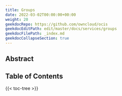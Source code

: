 ```yaml
---
title: Groups
date: 2022-03-02T00:00:00+00:00
weight: 20
geekdocRepo: https://github.com/owncloud/ocis
geekdocEditPath: edit/master/docs/services/groups
geekdocFilePath: _index.md
geekdocCollapseSection: true
---
```


## Abstract


## Table of Contents

{{< toc-tree >}}
